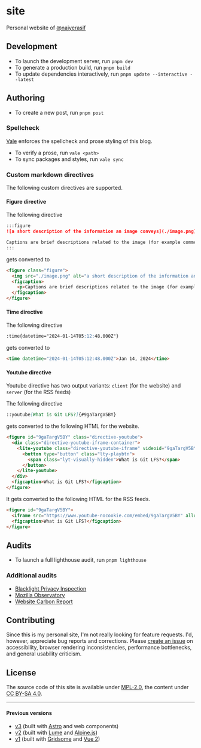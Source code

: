 # site

Personal website of [@naiyerasif](https://github.com/naiyerasif)

## Development

- To launch the development server, run `pnpm dev`
- To generate a production build, run `pnpm build`
- To update dependencies interactively, run `pnpm update --interactive --latest`

## Authoring

- To create a new post, run `pnpm post`

### Spellcheck

[Vale](https://vale.sh) enforces the spellcheck and prose styling of this blog.

- To verify a prose, run `vale <path>`
- To sync packages and styles, run `vale sync`

### Custom markdown directives

The following custom directives are supported.

#### Figure directive

The following directive

```md
:::figure
![a short description of the information an image conveys](./image.png)

Captions are brief descriptions related to the image (for example commentary, attributions or quotations).
:::
```

gets converted to

```html
<figure class="figure">
  <img src="./image.png" alt="a short description of the information an image conveys">
  <figcaption>
    <p>Captions are brief descriptions related to the image (for example commentary, attributions or quotations).</p>
  </figcaption>
</figure>
```

#### Time directive

The following directive

```md
:time{datetime="2024-01-14T05:12:48.000Z"}
```

gets converted to

```html
<time datetime="2024-01-14T05:12:48.000Z">Jan 14, 2024</time>
```

#### Youtube directive

Youtube directive has two output variants: `client` (for the website) and `server` (for the RSS feeds)

The following directive

```md
::youtube[What is Git LFS?]{#9gaTargV5BY}
```

gets converted to the following HTML for the website.

```html
<figure id="9gaTargV5BY" class="directive-youtube">
  <div class="directive-youtube-iframe-container">
    <lite-youtube class="directive-youtube-iframe" videoid="9gaTargV5BY" playlabel="What is Git LFS?" style="background-image: url(&quot;https://i.ytimg.com/vi/9gaTargV5BY/hqdefault.jpg&quot;);">
      <button type="button" class="lty-playbtn">
        <span class="lyt-visually-hidden">What is Git LFS?</span>
      </button>
    </lite-youtube>
  </div>
  <figcaption>What is Git LFS?</figcaption>
</figure>
```

It gets converted to the following HTML for the RSS feeds.

```html
<figure id="9gaTargV5BY">
  <iframe src="https://www.youtube-nocookie.com/embed/9gaTargV5BY" allow="join-ad-interest-group &#x27;none&#x27;; run-ad-auction &#x27;none&#x27;; encrypted-media; picture-in-picture; fullscreen" loading="lazy" title="What is Git LFS?"></iframe>
  <figcaption>What is Git LFS?</figcaption>
</figure>
```

## Audits

- To launch a full lighthouse audit, run `pnpm lighthouse`

### Additional audits

- [Blacklight Privacy Inspection](https://themarkup.org/blacklight?url=www.naiyerasif.com)
- [Mozilla Observatory](https://observatory.mozilla.org/analyze/www.naiyerasif.com)
- [Website Carbon Report](https://www.websitecarbon.com/website/naiyerasif-com/)

## Contributing

Since this is my personal site, I'm not really looking for feature requests. I'd, however, appreciate bug reports and corrections. Please [create an issue](https://github.com/naiyerasif/site/issues/new) on accessibility, browser rendering inconsistencies, performance bottlenecks, and general usability criticism.

## License

The source code of this site is available under [MPL-2.0](./LICENSE.md), the content under [CC BY-SA 4.0](https://creativecommons.org/licenses/by-sa/4.0/).

---

#### Previous versions

- [v3](https://github.com/Microflash/site.v3) (built with [Astro](https://github.com/withastro/astro) and web components)
- [v2](https://github.com/Microflash/site.v2) (built with [Lume](https://github.com/lumeland/lume) and [Alpine.js](https://github.com/alpinejs/alpine))
- [v1](https://github.com/Microflash/site.v1) (built with [Gridsome](https://github.com/gridsome/gridsome) and [Vue 2](https://github.com/vuejs/vue))

